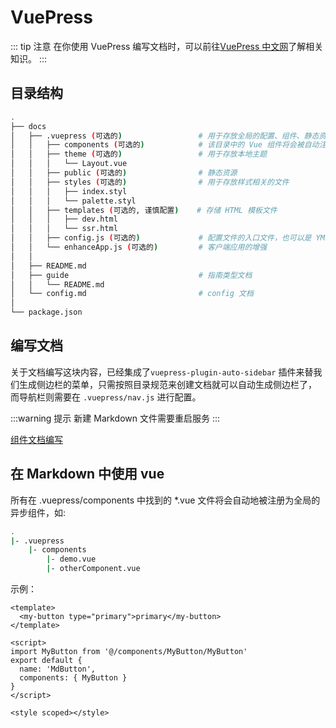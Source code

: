 # VuePress

::: tip 注意
在你使用 VuePress 编写文档时，可以前往[VuePress 中文网](https://www.vuepress.cn/guide/)了解相关知识。
:::

## 目录结构

```bash
.
├── docs
│   ├── .vuepress (可选的)                 # 用于存放全局的配置、组件、静态资源等
│   │   ├── components (可选的)            # 该目录中的 Vue 组件将会被自动注册为全局组件
│   │   ├── theme (可选的)                 # 用于存放本地主题
│   │   │   └── Layout.vue
│   │   ├── public (可选的)                # 静态资源
│   │   ├── styles (可选的)                # 用于存放样式相关的文件
│   │   │   ├── index.styl
│   │   │   └── palette.styl
│   │   ├── templates (可选的, 谨慎配置)    # 存储 HTML 模板文件
│   │   │   ├── dev.html
│   │   │   └── ssr.html
│   │   ├── config.js (可选的)             # 配置文件的入口文件，也可以是 YML 或 toml
│   │   └── enhanceApp.js (可选的)         # 客户端应用的增强
│   │
│   ├── README.md
│   ├── guide                             # 指南类型文档
│   │   └── README.md
│   └── config.md                         # config 文档
│
└── package.json

```

## 编写文档

关于文档编写这块内容，已经集成了`vuepress-plugin-auto-sidebar` 插件来替我们生成侧边栏的菜单，只需按照目录规范来创建文档就可以自动生成侧边栏了，
而导航栏则需要在 `.vuepress/nav.js` 进行配置。

:::warning 提示
新建 Markdown 文件需要重启服务
:::

[组件文档编写](../components/README.md)

## 在 Markdown 中使用 vue

所有在 .vuepress/components 中找到的 \*.vue 文件将会自动地被注册为全局的异步组件，如:

```bash
.
|- .vuepress
    |- components
        |- demo.vue
        |- otherComponent.vue
```

示例：

<md-button></md-button>

```vue
<template>
  <my-button type="primary">primary</my-button>
</template>

<script>
import MyButton from '@/components/MyButton/MyButton'
export default {
  name: 'MdButton',
  components: { MyButton }
}
</script>

<style scoped></style>
```

<script>
  import MdButton from '../.vuepress/components/MdButton'
  export default {
    components: { MdButton }
  }
</script>
